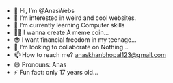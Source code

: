 - 👋 Hi, I’m @AnasWebs
- 👀 I’m interested in weird and cool websites.
- 🌱 I’m currently learning Computer skills
- 🧑‍💻 I wanna create A meme coin...
- 😎 I want financial freedom in my teenage...
- 💞️ I’m looking to collaborate on Nothing...
- 📫 How to reach me? anaskhanbhopal123@gmail.com
- 😄 Pronouns: Anas
- ⚡ Fun fact: only 17 years old...

